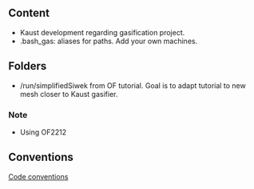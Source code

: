 ## Content

* Kaust development regarding gasification project.
* .bash_gas: aliases for paths. Add your own machines.

## Folders
* /run/simplifiedSiwek from OF tutorial. Goal is to adapt tutorial to new mesh closer to Kaust gasifier.

### Note

* Using OF2212

## Conventions

[Code conventions](https://develop.openfoam.com/Development/openfoam/-/wikis/pages)

